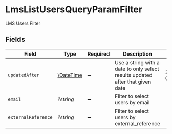 # LmsListUsersQueryParamFilter

LMS Users Filter


## Fields

| Field                                                                         | Type                                                                          | Required                                                                      | Description                                                                   | Example                                                                       |
| ----------------------------------------------------------------------------- | ----------------------------------------------------------------------------- | ----------------------------------------------------------------------------- | ----------------------------------------------------------------------------- | ----------------------------------------------------------------------------- |
| `updatedAfter`                                                                | [\DateTime](https://www.php.net/manual/en/class.datetime.php)                 | :heavy_minus_sign:                                                            | Use a string with a date to only select results updated after that given date | 2020-01-01T00:00:00.000Z                                                      |
| `email`                                                                       | *?string*                                                                     | :heavy_minus_sign:                                                            | Filter to select users by email                                               |                                                                               |
| `externalReference`                                                           | *?string*                                                                     | :heavy_minus_sign:                                                            | Filter to select users by external_reference                                  |                                                                               |